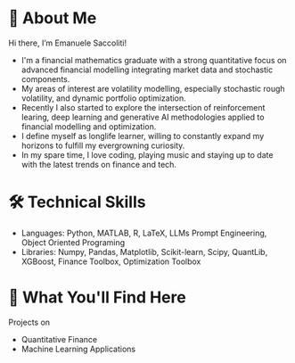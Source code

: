 # 👋 About Me
Hi there, I’m Emanuele Saccoliti!
- I'm a financial mathematics graduate with a strong quantitative focus on advanced financial modelling integrating market data and stochastic components. 
- My areas of interest are volatility modelling, especially stochastic rough volatility, and dynamic portfolio optimization.
- Recently I also started to explore the intersection of reinforcement learing, deep learning and generative AI methodologies applied to financial modelling and optimization.
- I define myself as longlife learner, willing to constantly expand my horizons to fulfill my evergrowning curiosity.
- In my spare time, I love coding, playing music and staying up to date with the latest trends on finance and tech.
  

# 🛠️ Technical Skills
- Languages: Python, MATLAB, R, LaTeX, LLMs Prompt Engineering, Object Oriented Programing
- Libraries: Numpy, Pandas, Matplotlib, Scikit-learn, Scipy, QuantLib, XGBoost, Finance Toolbox, Optimization Toolbox


# 📁 What You'll Find Here
Projects on
- Quantitative Finance
- Machine Learning Applications


<!---
Emanuele-Saccoliti/Emanuele-Saccoliti is a ✨ special ✨ repository because its `README.md` (this file) appears on your GitHub profile.
You can click the Preview link to take a look at your changes.
--->

